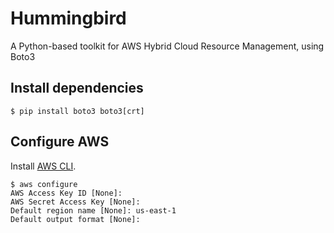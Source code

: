 # Hummingbird
A Python-based toolkit for AWS Hybrid Cloud Resource Management, using Boto3

## Install dependencies
````
$ pip install boto3 boto3[crt]
````

## Configure AWS

Install [AWS CLI](http://aws.amazon.com/cli/).

````
$ aws configure
AWS Access Key ID [None]:
AWS Secret Access Key [None]:
Default region name [None]: us-east-1
Default output format [None]:
````

